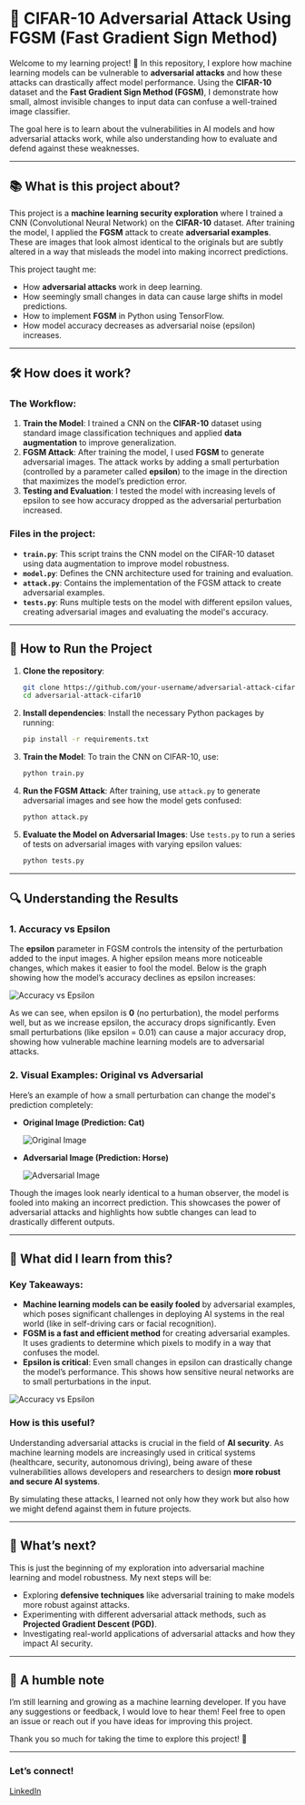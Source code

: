 # 🔐 CIFAR-10 Adversarial Attack Using FGSM (Fast Gradient Sign Method)

Welcome to my learning project! 🙌 In this repository, I explore how machine learning models can be vulnerable to **adversarial attacks** and how these attacks can drastically affect model performance. Using the **CIFAR-10** dataset and the **Fast Gradient Sign Method (FGSM)**, I demonstrate how small, almost invisible changes to input data can confuse a well-trained image classifier. 

The goal here is to learn about the vulnerabilities in AI models and how adversarial attacks work, while also understanding how to evaluate and defend against these weaknesses.

---

## 📚 What is this project about?

This project is a **machine learning security exploration** where I trained a CNN (Convolutional Neural Network) on the **CIFAR-10** dataset. After training the model, I applied the **FGSM** attack to create **adversarial examples**. These are images that look almost identical to the originals but are subtly altered in a way that misleads the model into making incorrect predictions.

This project taught me:
- How **adversarial attacks** work in deep learning.
- How seemingly small changes in data can cause large shifts in model predictions.
- How to implement **FGSM** in Python using TensorFlow.
- How model accuracy decreases as adversarial noise (epsilon) increases.

---

## 🛠️ How does it work?

### The Workflow:
1. **Train the Model**: I trained a CNN on the **CIFAR-10** dataset using standard image classification techniques and applied **data augmentation** to improve generalization.
2. **FGSM Attack**: After training the model, I used **FGSM** to generate adversarial images. The attack works by adding a small perturbation (controlled by a parameter called **epsilon**) to the image in the direction that maximizes the model’s prediction error.
3. **Testing and Evaluation**: I tested the model with increasing levels of epsilon to see how accuracy dropped as the adversarial perturbation increased.

### Files in the project:
- **`train.py`**: This script trains the CNN model on the CIFAR-10 dataset using data augmentation to improve model robustness.
- **`model.py`**: Defines the CNN architecture used for training and evaluation.
- **`attack.py`**: Contains the implementation of the FGSM attack to create adversarial examples.
- **`tests.py`**: Runs multiple tests on the model with different epsilon values, creating adversarial images and evaluating the model's accuracy.

---

## 🚀 How to Run the Project

1. **Clone the repository**:
    ```bash
    git clone https://github.com/your-username/adversarial-attack-cifar10.git
    cd adversarial-attack-cifar10
    ```

2. **Install dependencies**:
    Install the necessary Python packages by running:
    ```bash
    pip install -r requirements.txt
    ```

3. **Train the Model**:
    To train the CNN on CIFAR-10, use:
    ```bash
    python train.py
    ```

4. **Run the FGSM Attack**:
    After training, use `attack.py` to generate adversarial images and see how the model gets confused:
    ```bash
    python attack.py
    ```

5. **Evaluate the Model on Adversarial Images**:
    Use `tests.py` to run a series of tests on adversarial images with varying epsilon values:
    ```bash
    python tests.py
    ```

---

## 🔍 Understanding the Results

### 1. Accuracy vs Epsilon

The **epsilon** parameter in FGSM controls the intensity of the perturbation added to the input images. A higher epsilon means more noticeable changes, which makes it easier to fool the model. Below is the graph showing how the model’s accuracy declines as epsilon increases:

![Accuracy vs Epsilon](accuracy_vs_epsilon.png)

As we can see, when epsilon is **0** (no perturbation), the model performs well, but as we increase epsilon, the accuracy drops significantly. Even small perturbations (like epsilon = 0.01) can cause a major accuracy drop, showing how vulnerable machine learning models are to adversarial attacks.

### 2. Visual Examples: Original vs Adversarial

Here’s an example of how a small perturbation can change the model's prediction completely:

- **Original Image (Prediction: Cat)**

  ![Original Image](images/original.png)

- **Adversarial Image (Prediction: Horse)**

  ![Adversarial Image](images/adversarial.png)

Though the images look nearly identical to a human observer, the model is fooled into making an incorrect prediction. This showcases the power of adversarial attacks and highlights how subtle changes can lead to drastically different outputs.

---

## 🧠 What did I learn from this?

### Key Takeaways:
- **Machine learning models can be easily fooled** by adversarial examples, which poses significant challenges in deploying AI systems in the real world (like in self-driving cars or facial recognition).
- **FGSM is a fast and efficient method** for creating adversarial examples. It uses gradients to determine which pixels to modify in a way that confuses the model.
- **Epsilon is critical**: Even small changes in epsilon can drastically change the model’s performance. This shows how sensitive neural networks are to small perturbations in the input.

![Accuracy vs Epsilon](testing/accuracy_vs_epsilon.png)

### How is this useful?
Understanding adversarial attacks is crucial in the field of **AI security**. As machine learning models are increasingly used in critical systems (healthcare, security, autonomous driving), being aware of these vulnerabilities allows developers and researchers to design **more robust and secure AI systems**. 

By simulating these attacks, I learned not only how they work but also how we might defend against them in future projects.

---

## 🎯 What’s next?

This is just the beginning of my exploration into adversarial machine learning and model robustness. My next steps will be:
- Exploring **defensive techniques** like adversarial training to make models more robust against attacks.
- Experimenting with different adversarial attack methods, such as **Projected Gradient Descent (PGD)**.
- Investigating real-world applications of adversarial attacks and how they impact AI security.

---

## 🤗 A humble note

I’m still learning and growing as a machine learning developer. If you have any suggestions or feedback, I would love to hear them! Feel free to open an issue or reach out if you have ideas for improving this project. 

Thank you so much for taking the time to explore this project! 🙏

---

### Let’s connect!
[LinkedIn](https://www.linkedin.com/in/jos%C3%A9-eduardo-santos-rabelo-296239234/)
